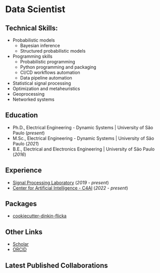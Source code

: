 # Data Scientist

## Technical Skills:
- Probabilistic models
    - Bayesian inference
    - Structured probabilistic models
- Programming skills
    - Probabilistic programming
    - Python programming and packaging
    - CI/CD workflows automation
    - Data pipeline automation
- Statistical signal processing
- Optimization and metaheuristics
- Geoprocessing
- Networked systems

## Education
- Ph.D., Electrical Engineering - Dynamic Systems   |   University of São Paulo (_present_)
- M.Sc., Electrical Engineering - Dynamic Systems   |   University of São Paulo (_2021_)
- B.E., Electrical and Electronics Engineering  |   University of São Paulo (_2016_)

## Experience
- [Signal Processing Laboratory](http://www1.sel.eesc.usp.br/lps/) (_2019 - present_)
- [Center for Artificial Intelligence - C4AI](https://c4ai.inova.usp.br/) (_2022 - present_)

## Packages
- [cookiecutter-dinkin-flicka](https://github.com/luizdesuo/cookiecutter-dinkin-flicka)

## Other Links
- [Scholar](https://scholar.google.com.br/citations?user=YLWr2gsAAAAJ)
- [ORCID](https://orcid.org/0000-0001-8629-1870)

## Latest Published Collaborations
<!-- writing starts -->

<!-- writing ends -->